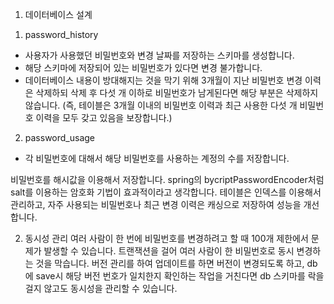 1. 데이터베이스 설계
1) password_history
- 사용자가 사용했던 비밀번호와 변경 날짜를 저장하는 스키마를 생성합니다.
- 해당 스키마에 저장되어 있는 비밀번호가 있다면 변경 불가합니다.
- 데이터베이스 내용이 방대해지는 것을 막기 위해 3개월이 지난 비밀번호 변경 이력은 삭제하되 삭제 후 다섯 개 이하로 비밀번호가 남게된다면 해당 부분은 삭제하지 않습니다.  (즉, 테이블은 3개월 이내의 비밀번호 이력과 최근 사용한 다섯 개 비밀번호 이력을 모두 갖고 있음을 보장합니다.)

2) password_usage
- 각 비밀번호에 대해서 해당 비밀번호를 사용하는 계정의 수를 저장합니다.

비밀번호를 해시값을 이용해서 저장합니다. spring의 bycriptPasswordEncoder처럼 salt를 이용하는 암호화 기법이 효과적이라고 생각합니다.
테이블은 인덱스를 이용해서 관리하고, 자주 사용되는 비밀번호나 최근 변경 이력은 캐싱으로 저장하여 성능을 개선합니다.

2. 동시성 관리
   여러 사람이 한 번에 비밀번호를 변경하려고 할 때 100개 제한에서 문제가 발생할 수 있습니다.
   트랜잭션을 걸어 여러 사람이 한 비밀번호로 동시 변경하는 것을 막습니다.
   버전 관리를 하여 업데이트를 하면 버전이 변경되도록 하고, db에 save시 해당 버전 번호가 일치한지 확인하는 작업을 거친다면 db 스키마를 락을 걸지 않고도 동시성을 관리할 수 있습니다.